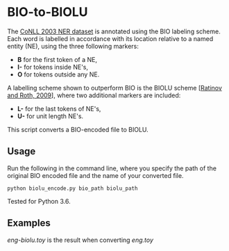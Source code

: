 # BIO-to-BIOLU

The [CoNLL 2003 NER dataset](http://www.aclweb.org/anthology/W03-0419) is annotated using the BIO labeling scheme. Each word is labelled in accordance with its location relative to a named entity (NE), using the three following markers:

* **B**   for the first token of a NE, 
* **I-**   for tokens inside NE's, 
* **O**   for tokens outside any NE. 

A labelling scheme shown to outperform BIO is the BIOLU scheme [[Ratinov and Roth, 2009](http://www.aclweb.org/anthology/W09-1119)], where two additional markers are included:
* **L-**   for the last tokens of NE's, 
* **U-**   for unit length NE's.

This script converts a BIO-encoded file to BIOLU.

## Usage
Run the following in the command line, where you specify the path of the original BIO encoded file and the name of your converted file.

```shell
python biolu_encode.py bio_path biolu_path
```

Tested for Python 3.6.

## Examples
_eng-biolu.toy_ is the result when converting _eng.toy_
